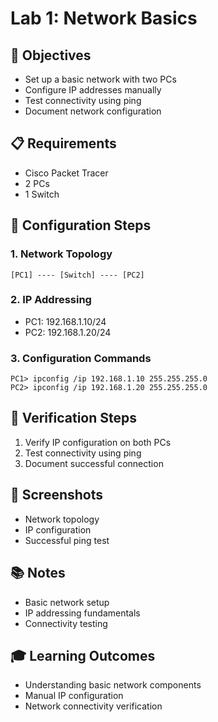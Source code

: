 # Lab 1: Network Basics

## 🎯 Objectives
- Set up a basic network with two PCs
- Configure IP addresses manually
- Test connectivity using ping
- Document network configuration

## 📋 Requirements
- Cisco Packet Tracer
- 2 PCs
- 1 Switch

## 🔧 Configuration Steps

### 1. Network Topology
```
[PC1] ---- [Switch] ---- [PC2]
```

### 2. IP Addressing
- PC1: 192.168.1.10/24
- PC2: 192.168.1.20/24

### 3. Configuration Commands
```
PC1> ipconfig /ip 192.168.1.10 255.255.255.0
PC2> ipconfig /ip 192.168.1.20 255.255.255.0
```

## 📝 Verification Steps
1. Verify IP configuration on both PCs
2. Test connectivity using ping
3. Document successful connection

## 📸 Screenshots
- Network topology
- IP configuration
- Successful ping test

## 📚 Notes
- Basic network setup
- IP addressing fundamentals
- Connectivity testing

## 🎓 Learning Outcomes
- Understanding basic network components
- Manual IP configuration
- Network connectivity verification 